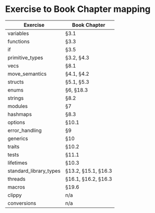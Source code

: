 # Exercise to Book Chapter mapping

| Exercise               | Book Chapter        |
| ---------------------- | ------------------- |
| variables              | §3.1                |*
| functions              | §3.3                |*
| if                     | §3.5                |*
| primitive_types        | §3.2, §4.3          |*
| vecs                   | §8.1                |*
| move_semantics         | §4.1, §4.2          |*
| structs                | §5.1, §5.3          |*
| enums                  | §6, §18.3           |*
| strings                | §8.2                |*
| modules                | §7                  |*
| hashmaps               | §8.3                |* 
| options                | §10.1               |*
| error_handling         | §9                  |*
| generics               | §10                 |*
| traits                 | §10.2               |*
| tests                  | §11.1               |
| lifetimes              | §10.3               |
| standard_library_types | §13.2, §15.1, §16.3 |
| threads                | §16.1, §16.2, §16.3 |
| macros                 | §19.6               |
| clippy                 | n/a                 |
| conversions            | n/a                 |

